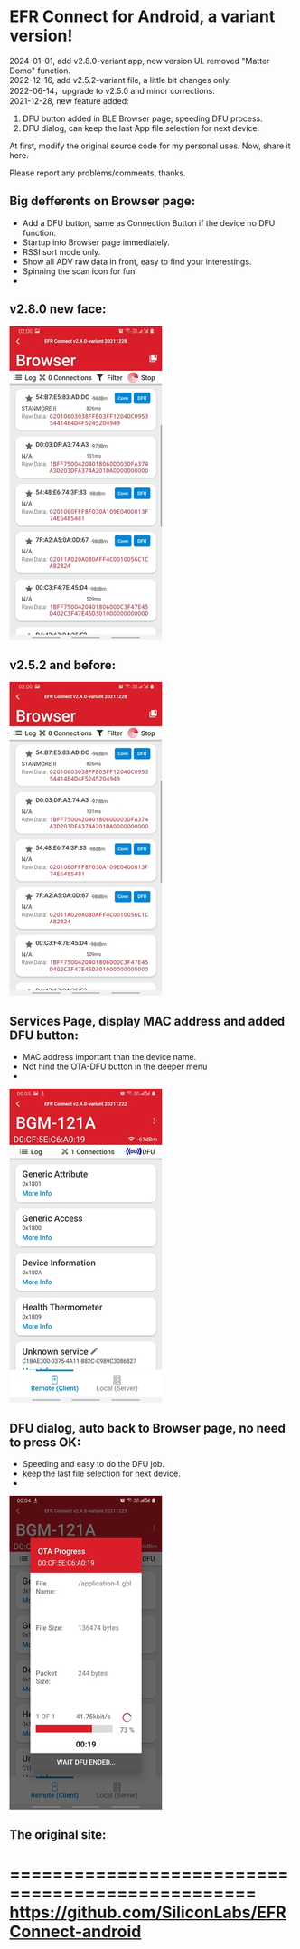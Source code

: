 # EFR Connect for Android,  a variant version!

2024-01-01, add v2.8.0-variant app, new version UI. removed "Matter Domo" function.  
2022-12-16, add v2.5.2-variant file, a little bit changes only.  
2022-06-14，upgrade to v2.5.0 and minor corrections.  
2021-12-28, new feature added:  
1. DFU button added in BLE Browser page, speeding DFU process.  
2. DFU dialog, can keep the last App file selection for next device.  

At first, modify the original source code for my personal uses. Now, share it here.

Please report any problems/comments, thanks.


## Big defferents on Browser page:  
 - Add a DFU button, same as Connection Button if the device no DFU function. 
 - Startup into Browser page immediately.
 - RSSI sort mode only.
 - Show all ADV raw data in front, easy to find your interestings.
 - Spinning the scan icon for fun.
 - 
 
 ## v2.8.0 new face:
 ![alt text](https://github.com/RadioOperator/EFRConnect-android-variant/blob/main/Screenshot-1.jpg)
 
 ## v2.5.2 and before:
![alt text](https://github.com/RadioOperator/EFRConnect-android-variant/blob/main/Screenshot-1.jpg)

## Services Page, display MAC address and added DFU button:
 - MAC address important than the device name.
 - Not hind the OTA-DFU button in the deeper menu
 - 
![alt text](https://github.com/RadioOperator/EFRConnect-android-variant/blob/main/Screenshot-2.jpg)

## DFU dialog, auto back to Browser page, no need to press OK:
 - Speeding and easy to do the DFU job.
 - keep the last file selection for next device.
 - 
![alt text](https://github.com/RadioOperator/EFRConnect-android-variant/blob/main/Screenshot-3.jpg)


## The original site:
=================================================
https://github.com/SiliconLabs/EFRConnect-android
=================================================
